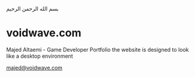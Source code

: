 بسم الله الرحمن الرحيم

# voidwave.com
Majed Altaemi - Game Developer Portfolio
the website is designed to look like a desktop environment


majed@voidwave.com